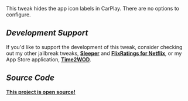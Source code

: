 This tweak hides the app icon labels in CarPlay. There are no options to configure.

## *Development Support*

If you'd like to support the development of this tweak, consider checking out my other jailbreak tweaks, **[Sleeper](https://havoc.app/package/sleeper)** and **[FlixRatings for Netflix](https://havoc.app/package/flixratings/)**, or my App Store application, **[Time2WOD](https://apps.apple.com/us/app/xfitimer/id1415371327?ls=1)**.

## *Source Code*

**[This project is open source!](https://github.com/joshuaseltzer/CarPlayHideLabels)**